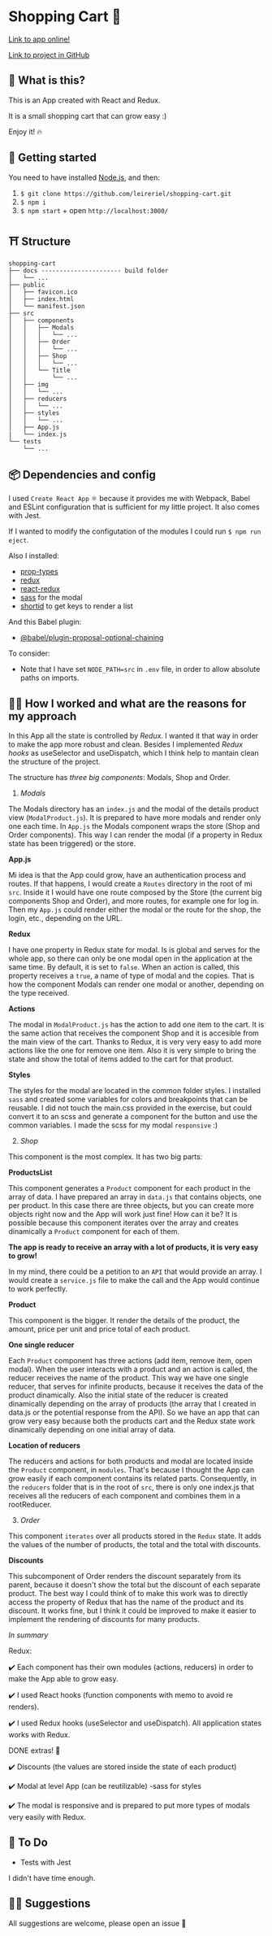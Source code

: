 # Shopping Cart 🛒

[Link to app online!](https://leireriel.github.io/shopping-cart/)

[Link to project in GitHub](https://github.com/leireriel/shopping-cart)

## 👀 What is this?

This is an App created with React and Redux.

It is a small shopping cart that can grow easy :)

Enjoy it! 🔥

## 🔧 Getting started

You need to have installed [Node.js](https://nodejs.org/), and then:

1. `$ git clone https://github.com/leireriel/shopping-cart.git`
2. `$ npm i`
3. `$ npm start` + open `http://localhost:3000/`

## ⛩️ Structure

```
shopping-cart
├── docs ---------------------- build folder
│   └── ...
├── public
│   ├── favicon.ico
│   ├── index.html
│   └── manifest.json
├── src
│   ├── components
│   │   ├── Modals
│   │   │   └── ...
│   │   ├── Order
│   │   │   └── ...
│   │   ├── Shop
│   │   │   └── ...
│   │   └── Title
│   │       └── ...
│   ├── img
│   │   └── ...
│   ├── reducers
│   │   └── ...
│   ├── styles
│   │   └── ...
│   ├── App.js
|   └── index.js
└── tests
    └── ...
```

## 📦 Dependencies and config

I used `Create React App` ⚛ because it provides me with Webpack, Babel and ESLint configuration that is sufficient for my little project. It also comes with Jest.

If I wanted to modify the configutation of the modules I could run `$ npm run eject`.

Also I installed:
* [prop-types](https://www.npmjs.com/package/prop-types)
* [redux](https://www.npmjs.com/package/redux)
* [react-redux](https://www.npmjs.com/package/react-redux)
* [sass](https://www.npmjs.com/package/sass) for the modal
* [shortid](https://www.npmjs.com/package/shortid) to get keys to render a list

And this Babel plugin:
* [@babel/plugin-proposal-optional-chaining](https://babeljs.io/docs/en/babel-plugin-proposal-optional-chaining)

To consider:
* Note that I have set `NODE_PATH=src` in `.env` file, in order to allow absolute paths on imports.

## 👩‍💻 How I worked and what are the reasons for my approach

In this App all the state is controlled by *Redux*. I wanted it that way in order to make the app more robust and clean. Besides I implemented *Redux hooks* as useSelector and useDispatch, which I think help to mantain clean the structure of the project.

The structure has *three big components*: Modals, Shop and Order.

1. *Modals*

The Modals directory has an `index.js` and the modal of the details product view (`ModalProduct.js`). It is prepared to have more modals and render only one each time. In `App.js` the Modals component wraps the store (Shop and Order components). This way I can render the modal (if a property in Redux state has been triggered) or the store.

**App.js**

Mi idea is that the App could grow, have an authentication process and routes. If that happens, I would create a `Routes` directory in the root of mi `src`. Inside it I would have one route composed by the Store (the current big components Shop and Order), and more routes, for example one for log in.
Then my `App.js` could render either the modal or the route for the shop, the login, etc., depending on the URL.

**Redux**

I have one property in Redux state for modal. Is is global and serves for the whole app, so there can only be one modal open in the application at the same time. By default, it is set to `false`. When an action is called, this property receives a `true`, a name of type of modal and the copies. That is how the component Modals can render one modal or another, depending on the type received.

**Actions**

The modal in `ModalProduct.js` has the action to add one item to the cart. It is the same action that receives the component Shop and it is accesible from the main view of the cart. Thanks to Redux, it is very very easy to add more actions like the one for remove one item. Also it is very simple to bring the state and show the total of items added to the cart for that product.

**Styles**

The styles for the modal are located in the common folder styles. I installed `sass` and created some variables for colors and breakpoints that can be reusable. I did not touch the main.css provided in the exercise, but could convert it to an scss and generate a component for the button and use the common variables.
I made the scss for my modal `responsive` :)

2. *Shop*

This component is the most complex. It has two big parts:

**ProductsList**

This component generates a `Product` component for each product in the array of data. I have prepared an array in `data.js` that contains objects, one per product. In this case there are three objects, but you can create more objects right now and the App will work just fine! How can it be? It is possible because this component iterates over the array and creates dinamically a `Product` component for each of them.

**The app is ready to receive an array with a lot of products, it is very easy to grow!**

In my mind, there could be a petition to an `API` that would provide an array. I would create a `service.js` file to make the call and the App would continue to work perfectly.

**Product**

This component is the bigger. It render the details of the product, the amount, price per unit and price total of each product.

**One single reducer**

Each `Product` component has three actions (add item, remove item, open modal). When the user interacts with a product and an action is called, the reducer receives the name of the product. This way we have one single reducer, that serves for infinite products, because it receives the data of the product dinamically. Also the initial state of the reducer is created dinamically depending on the array of products (the array that I created in data.js or the potential response from the API).
So we have an app that can grow very easy because both the products cart and the Redux state work dinamically depending on one initial array of data.

**Location of reducers**

The reducers and actions for both products and modal are located inside the `Product` component, in `modules`. That's because I thought the App can grow easily if each component contains its related parts.
Consequently, in the `reducers` folder that is in the root of `src`, there is only one index.js that receives all the reducers of each component and combines them in a rootReducer.

3. *Order*

This component `iterates` over all products stored in the `Redux` state. It adds the values of the number of products, the total and the total with discounts.

**Discounts**

This subcomponent of Order renders the discount separately from its parent, because it doesn't show the total but the discount of each separate product.
The best way I could think of to make this work was to directly access the property of Redux that has the name of the product and its discount. It works fine, but I think it could be improved to make it easier to implement the rendering of discounts for many products.

*In summary*

Redux:

✔️ Each component has their own modules (actions, reducers) in order to make the App able to grow easy.

✔️ I used React hooks (function components with memo to avoid re renders).

✔️ I used Redux hooks (useSelector and useDispatch). All application states works with Redux.

DONE extras! 💪

✔️ Discounts (the values are stored inside the state of each product)

✔️ Modal at level App (can be reutilizable) -sass for styles

✔️ The modal is responsive and is prepared to put more types of modals very easily with Redux.

## 📝 To Do

* Tests with Jest

I didn't have time enough.

## 🤜🤛 Suggestions

All suggestions are welcome, please open an issue 💜
